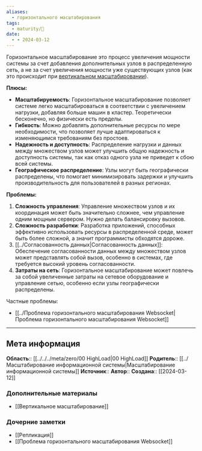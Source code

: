 ```yaml
---
aliases:
  - горизонтального масштабирования
tags:
  - maturity/🌱
date:
  - - 2024-03-12
---
```

Горизонтальное масштабирование это процесс увеличения мощности системы за счет добавления дополнительных узлов в распределенную сеть, а не за счет увеличения мощности уже существующих узлов (как это происходит при [вертикальном масштабировании](Вертикальное%20масштабирование.md)).

**Плюсы:**
- **Масштабируемость**: Горизонтальное масштабирование позволяет системе легко масштабироваться в соответствии с увеличением нагрузки, добавляя больше машин в кластер. Теоретически бесконечно, но физически есть пределы.
- **Гибкость**: Можно добавлять дополнительные ресурсы по мере необходимости, что позволяет лучше адаптироваться к изменяющимся требованиям без простоев.
- **Надежность и доступность**: Распределение нагрузки и данных между множеством узлов может улучшить общую надежность и доступность системы, так как отказ одного узла не приведет к сбою всей системы.
- **Географическое распределение**: Узлы могут быть географически распределены, что помогает минимизировать задержки и улучшить производительность для пользователей в разных регионах.

**Проблемы:**
1. **Сложность управления**: Управление множеством узлов и их координация может быть значительно сложнее, чем управление одним мощным сервером. Нужно делать балансировку вызовов.
2. **Сложность разработки**: Разработка приложений, способных эффективно использовать ресурсы в распределенной среде, может быть более сложной, а значит программисты обходятся дороже.
3. [[../Согласованность данных|Согласованность данных]]: Обеспечение согласованности данных между множеством узлов может представлять собой вызов, особенно в системах, где требуется высокий уровень согласованности.
4. **Затраты на сеть**: Горизонтальное масштабирование может повлечь за собой увеличенные затраты на сетевое оборудование и управление сетью, особенно если узлы географически распределены.

Частные проблемы:
- [[../Проблема горизонтального масштабирования Websocket|Проблема горизонтального масштабирования Websocket]]
***
## Мета информация
**Область**:: [[../../../meta/zero/00 HighLoad|00 HighLoad]]
**Родитель**:: [[../Масштабирование информационной системы|Масштабирование информационной системы]]
**Источник**:: 
**Автор**:: 
**Создана**:: [[2024-03-12]]
### Дополнительные материалы
- [[Вертикальное масштабирование]]
### Дочерние заметки
<!-- QueryToSerialize: LIST FROM [[]] WHERE contains(Родитель, this.file.link) or contains(parents, this.file.link) -->
<!-- SerializedQuery: LIST FROM [[]] WHERE contains(Родитель, this.file.link) or contains(parents, this.file.link) -->
- [[Репликация]]
- [[Проблема горизонтального масштабирования Websocket]]
<!-- SerializedQuery END -->
